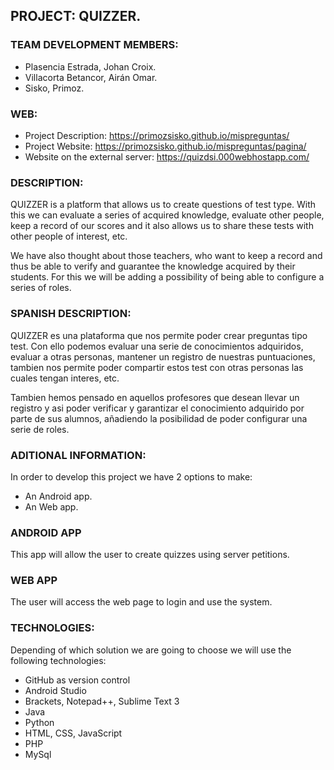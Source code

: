 ## PROJECT: QUIZZER.


### TEAM DEVELOPMENT MEMBERS:
* Plasencia Estrada, Johan Croix.
* Villacorta Betancor, Airán Omar.
* Sisko, Primoz.

### WEB:

* Project Description: https://primozsisko.github.io/mispreguntas/
* Project Website: https://primozsisko.github.io/mispreguntas/pagina/
* Website on the external server: https://quizdsi.000webhostapp.com/

### DESCRIPTION:
QUIZZER is a platform that allows us to create questions of test type. With this we can evaluate a series of acquired knowledge, evaluate other people, keep a record of our scores and it also allows us to share these tests with other people of interest, etc. 

We have also thought about those teachers, who want to keep a record and thus be able to verify and guarantee the knowledge acquired by their students. For this we will be adding a possibility of being able to configure a series of roles.

### SPANISH DESCRIPTION:
QUIZZER es una plataforma que nos permite poder crear preguntas tipo test. Con ello podemos evaluar una serie de conocimientos adquiridos, evaluar a otras personas, mantener un registro de nuestras puntuaciones, tambien nos permite poder compartir estos test con otras personas las cuales tengan interes, etc.

Tambien hemos pensado en aquellos profesores que desean llevar un registro y asi poder verificar y garantizar el conocimiento adquirido por parte de sus alumnos, añadiendo la posibilidad de poder configurar una serie de roles.  

### ADITIONAL INFORMATION:
In order to develop this project we have 2 options to make:
* An Android app.
* An Web app.

### ANDROID APP 
This app will allow the user to create quizzes using server petitions.

### WEB APP
The user will access the web page to login and use the system.

### TECHNOLOGIES:
Depending of which solution we are going to choose we will use the following technologies:
* GitHub as version control
* Android Studio 
* Brackets, Notepad++, Sublime Text 3
* Java 
* Python
* HTML, CSS, JavaScript 
* PHP
* MySql
